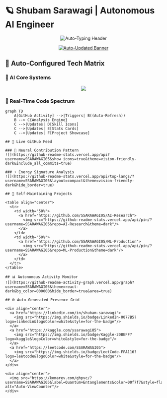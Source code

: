 # 🪐 Shubam Sarawagi | Autonomous AI Engineer

<div align="center">
  <img src="https://readme-typing-svg.demolab.com?font=Space+Mono&size=26&duration=4000&pause=1000&color=00F7F7&center=true&vCenter=true&width=980&lines=Welcome+to+My+Self-Updating+GitHub+Universe;This+Profile+Maintains+Itself+Through+AI+Magic;Exploring+the+Frontiers+of+Machine+Consciousness" alt="Auto-Typing Header"/>

[![Auto-Updated Banner](https://raw.githubusercontent.com/SSARAWAGI05/SSARAWAGI05/main/profile-banner.gif)](https://github.com/SSARAWAGI05)
</div>

## 🦾 Auto-Configured Tech Matrix

### 🤖 AI Core Systems
<div align="center">
  <img src="https://skillicons.dev/icons?i=py,tensorflow,pytorch,rasa,aws,gcp&theme=dark&perline=9"/>
</div>

### 🔭 Real-Time Code Spectrum
```mermaid
graph TD
    A[GitHub Activity] -->|Triggers| B((Auto-Refresh))
    B --> C{Analysis Engine}
    C -->|Updates| D[Skill Icons]
    C -->|Updates| E[Stats Cards]
    C -->|Updates| F[Project Showcase]

## 📡 Live GitHub Feed

### 🧠 Neural Contribution Pattern
![](https://github-readme-stats.vercel.app/api?username=SSARAWAGI05&show_icons=true&theme=vision-friendly-dark&include_all_commits=true)

### ⚡ Energy Signature Analysis
![](https://github-readme-stats.vercel.app/api/top-langs/?username=SSARAWAGI05&layout=compact&theme=vision-friendly-dark&hide_border=true)

## 🌌 Self-Maintaining Projects

<table align="center">
  <tr>
    <td width="50%">
      <a href="https://github.com/SSARAWAGI05/AI-Research">
        <img src="https://github-readme-stats.vercel.app/api/pin/?username=SSARAWAGI05&repo=AI-Research&theme=dark"/>
      </a>
    </td>
    <td width="50%">
      <a href="https://github.com/SSARAWAGI05/ML-Production">
        <img src="https://github-readme-stats.vercel.app/api/pin/?username=SSARAWAGI05&repo=ML-Production&theme=dark"/>
      </a>
    </td>
  </tr>
</table>

## 📊 Autonomous Activity Monitor
![](https://github-readme-activity-graph.vercel.app/graph?username=SSARAWAGI05&theme=react-dark&bg_color=000000&hide_border=true&area=true)

## 🌐 Auto-Generated Presence Grid

<div align="center">
  <a href="https://linkedin.com/in/shubam-sarawagi">
    <img src="https://img.shields.io/badge/LinkedIn-0077B5?logo=linkedin&logoColor=white&style=for-the-badge"/>
  </a>
  <a href="https://kaggle.com/ssarawagi05">
    <img src="https://img.shields.io/badge/Kaggle-20BEFF?logo=kaggle&logoColor=white&style=for-the-badge"/>
  </a>
  <a href="https://leetcode.com/SSARAWAGI05">
    <img src="https://img.shields.io/badge/LeetCode-FFA116?logo=leetcode&logoColor=white&style=for-the-badge"/>
  </a>
</div>

<div align="center">
  <img src="https://komarev.com/ghpvc/?username=SSARAWAGI05&label=Quantum+Entanglements&color=00f7f7&style=flat" alt="Auto-ViewCounter"/>
</div>

```
